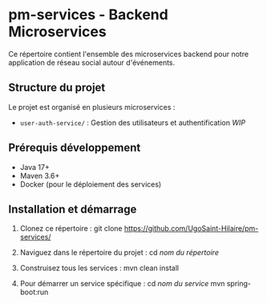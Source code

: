 # pm-services - Backend Microservices

Ce répertoire contient l'ensemble des microservices backend pour notre application de réseau social autour d'événements.

## Structure du projet

Le projet est organisé en plusieurs microservices :

- `user-auth-service/` : Gestion des utilisateurs et authentification
*WIP*

## Prérequis développement

- Java 17+
- Maven 3.6+
- Docker (pour le déploiement des services)

## Installation et démarrage

1. Clonez ce répertoire :
  git clone https://github.com/UgoSaint-Hilaire/pm-services/

2. Naviguez dans le répertoire du projet :
   cd *nom du répertoire*

3. Construisez tous les services :
  mvn clean install

4. Pour démarrer un service spécifique :
  cd *nom du service*
  mvn spring-boot:run
